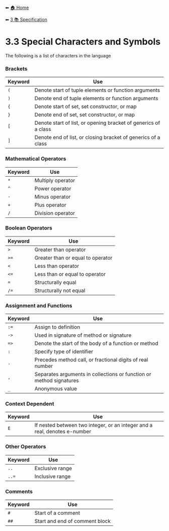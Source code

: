 ⬅ [🏠 Home](../README.md)

⬅ [3 📚 Specification](README.md)

# 3.3 Special Characters and Symbols

The following is a list of characters in the language

### Brackets

Keyword | Use 
---|---
`(` | Denote start of tuple elements or function arguments
`)` | Denote end of tuple elements or function arguments
`{` | Denote start of set, set constructor, or map
`}` | Denote end of set, set constructor, or map
`[` | Denote start of list, or opening bracket of generics of a class
`]` | Denote end of list, or closing bracket of generics of a class

### Mathematical Operators

Keyword | Use 
---|---
`*` | Multiply operator
`^` | Power operator
`-` | Minus operator
`+` | Plus operator
`/` | Division operator

### Boolean Operators

Keyword | Use 
---|---
`>`  | Greater than operator
`>=` | Greater than or equal to operator
`<`  | Less than operator
`<=` | Less than or equal to operator
`=`  | Structurally equal
`/=` | Structurally not equal

### Assignment and Functions

Keyword | Use 
---|---
`:=` | Assign to definition
`->` | Used in signature of method or signature
`=>` | Denote the start of the body of a function or method
`:`  | Specify type of identifier
`.`  | Precedes method call, or fractional digits of real number
`,`  | Separates arguments in collections or function or method signatures
`_`  | Anonymous value

### Context Dependent

Keyword | Use 
---|---
`E` | If nested between two integer, or an integer and a real, denotes e-number

### Other Operators

Keyword | Use 
---|---
`..`  | Exclusive range
`..=` | Inclusive range

### Comments

Keyword | Use 
---|---
`#`  | Start of a comment
`##` | Start and end of comment block
